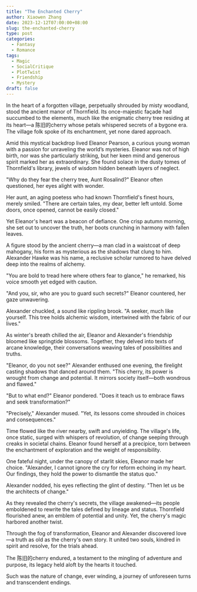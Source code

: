 ```yaml
---
title: "The Enchanted Cherry"
author: Xiaowen Zhang
date: 2023-12-12T07:00:00+08:00
slug: the-enchanted-cherry
type: post
categories:
  - Fantasy
  - Romance
tags:
  - Magic
  - SocialCritique
  - PlotTwist
  - Friendship
  - Mystery
draft: false
---
```


In the heart of a forgotten village, perpetually shrouded by misty woodland, stood the ancient manor of Thornfield. Its once-majestic façade had succumbed to the elements, much like the enigmatic cherry tree residing at its heart—a 陈旧的cherry whose petals whispered secrets of a bygone era. The village folk spoke of its enchantment, yet none dared approach.

Amid this mystical backdrop lived Eleanor Pearson, a curious young woman with a passion for unraveling the world’s mysteries. Eleanor was not of high birth, nor was she particularly striking, but her keen mind and generous spirit marked her as extraordinary. She found solace in the dusty tomes of Thornfield's library, jewels of wisdom hidden beneath layers of neglect.

"Why do they fear the cherry tree, Aunt Rosalind?" Eleanor often questioned, her eyes alight with wonder.

Her aunt, an aging poetess who had known Thornfield's finest hours, merely smiled. "There are certain tales, my dear, better left untold. Some doors, once opened, cannot be easily closed."

Yet Eleanor's heart was a beacon of defiance. One crisp autumn morning, she set out to uncover the truth, her boots crunching in harmony with fallen leaves.

A figure stood by the ancient cherry—a man clad in a waistcoat of deep mahogany, his form as mysterious as the shadows that clung to him. Alexander Hawke was his name, a reclusive scholar rumored to have delved deep into the realms of alchemy.

"You are bold to tread here where others fear to glance," he remarked, his voice smooth yet edged with caution.

"And you, sir, who are you to guard such secrets?" Eleanor countered, her gaze unwavering.

Alexander chuckled, a sound like rippling brook. "A seeker, much like yourself. This tree holds alchemic wisdom, intertwined with the fabric of our lives."

As winter's breath chilled the air, Eleanor and Alexander's friendship bloomed like springtide blossoms. Together, they delved into texts of arcane knowledge, their conversations weaving tales of possibilities and truths.

"Eleanor, do you not see?" Alexander enthused one evening, the firelight casting shadows that danced around them. "This cherry, its power is wrought from change and potential. It mirrors society itself—both wondrous and flawed."

"But to what end?" Eleanor pondered. "Does it teach us to embrace flaws and seek transformation?"

"Precisely," Alexander mused. "Yet, its lessons come shrouded in choices and consequences."

Time flowed like the river nearby, swift and unyielding. The village's life, once static, surged with whispers of revolution, of change seeping through creaks in societal chains. Eleanor found herself at a precipice, torn between the enchantment of exploration and the weight of responsibility.

One fateful night, under the canopy of starlit skies, Eleanor made her choice. "Alexander, I cannot ignore the cry for reform echoing in my heart. Our findings, they hold the power to dismantle the status quo."

Alexander nodded, his eyes reflecting the glint of destiny. "Then let us be the architects of change."

As they revealed the cherry's secrets, the village awakened—its people emboldened to rewrite the tales defined by lineage and status. Thornfield flourished anew, an emblem of potential and unity. Yet, the cherry's magic harbored another twist.

Through the fog of transformation, Eleanor and Alexander discovered love—a truth as old as the cherry's own story. It united two souls, kindred in spirit and resolve, for the trials ahead.

The 陈旧的cherry endured, a testament to the mingling of adventure and purpose, its legacy held aloft by the hearts it touched.

Such was the nature of change, ever winding, a journey of unforeseen turns and transcendent endings.
